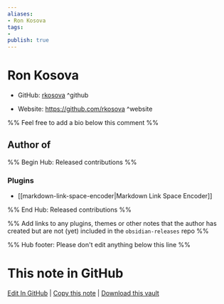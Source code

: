 ```yaml
---
aliases:
- Ron Kosova
tags:
- 
publish: true
---
```


# Ron Kosova

- GitHub: [rkosova](https://github.com/rkosova/) ^github
<!-- - Discord: `@` ^discord-->
- Website: <https://github.com/rkosova> ^website
<!-- - [[Publish sites|Publish site]]: <https://> ^publish-->

%% Feel free to add a bio below this comment %%


## Author of

%% Begin Hub: Released contributions %%
### Plugins
- [[markdown-link-space-encoder|Markdown Link Space Encoder]]

%% End Hub: Released contributions %%

%% Add links to any plugins, themes or other notes that the author has created but are not (yet) included in the `obsidian-releases` repo %%

<!--
### Unlisted plugins
-->

<!--
### Others
-->

<!--
## Sponsor this author
-->

<!-- - [[GitHub sponsors]]: [Sponsor @rkosova on GitHub Sponsors](https://github.com/sponsors/rkosova) ^github-sponsor-->
<!-- - [[Buy me a coffee]]: <https://> ^buy-me-a-coffee-->
<!-- - [[PayPal]]: <https://> ^paypal-->
<!-- - [[Patreon]]: <https://> ^patreon-->

<!--
## Follow this author
-->

<!-- - [[YouTube Channels|On YouTube]]: <https://> ^youtube-->
<!-- - Twitter: <https://> ^twitter-->
<!-- - ... -->

%% Hub footer: Please don't edit anything below this line %%

# This note in GitHub

<span class="git-footer">[Edit In GitHub](https://github.dev/obsidian-community/obsidian-hub/blob/main/01%20-%20Community/People/rkosova.md "git-hub-edit-note") | [Copy this note](https://raw.githubusercontent.com/obsidian-community/obsidian-hub/main/01%20-%20Community/People/rkosova.md "git-hub-copy-note") | [Download this vault](https://github.com/obsidian-community/obsidian-hub/archive/refs/heads/main.zip "git-hub-download-vault") </span>
